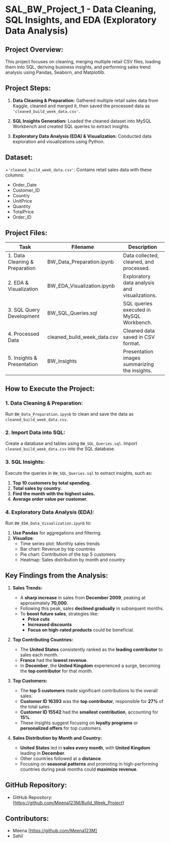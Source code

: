 # SAL_BW_Project_1 - Data Cleaning, SQL Insights, and EDA (Exploratory Data Analysis)

## Project Overview:

This project focuses on cleaning, merging multiple retail CSV files, loading them into SQL, deriving business insights, and performing sales trend analysis using Pandas, Seaborn, and Matplotlib.

## Project Steps:

1. **Data Cleaning & Preparation:** Gathered multiple retail sales data from Kaggle, cleaned and merged it, then saved the processed data as `'cleaned_build_week_data.csv'`.

2. **SQL Insights Generation:** Loaded the cleaned dataset into MySQL Workbench and created SQL queries to extract insights.

3. **Exploratory Data Analysis (EDA) & Visualization:** Conducted data exploration and visualizations using Python.

## Dataset:

+`'cleaned_build_week_data.csv'`: Contains retail sales data with these columns:
  - Order_Date
  - Customer_ID
  - Country
  - UnitPrice
  - Quantity
  - TotalPrice
  - Order_ID

## Project Files:

| Task                                | Filename                        | Description                                               |
|-------------------------------------|---------------------------------|-----------------------------------------------------------|
| 1. Data Cleaning & Preparation      | BW_Data_Preparation.ipynb       | Data collected, cleaned, and processed.                   |
| 2. EDA & Visualization              | BW_EDA_Visualization.ipynb      | Exploratory data analysis and visualizations.             |
| 3. SQL Query Development            | BW_SQL_Queries.sql              | SQL queries executed in MySQL Workbench.                  |
| 4. Processed Data                   | cleaned_build_week_data.csv     | Cleaned data saved in CSV format.                         |
| 5. Insights & Presentation          | BW_Insights                     | Presentation images summarizing the insights.             |

## How to Execute the Project:

### 1. Data Cleaning & Preparation:
Run `BW_Data_Preparation.ipynb` to clean and save the data as `cleaned_build_week_data.csv`.

### 2. Import Data into SQL:
Create a database and tables using `BW_SQL_Queries.sql`.
Import `cleaned_build_week_data.csv` into the SQL database.

### 3. SQL Insights:
Execute the queries in `BW_SQL_Queries.sql` to extract insights, such as:
1. **Top 10 customers by total spending.**
2. **Total sales by country.**
3. **Find the month with the highest sales.**
4. **Average order value per customer.**

### 4. Exploratory Data Analysis (EDA):
Run `BW_EDA_Data_Visualization.ipynb` to:
1. **Use Pandas** for aggregations and filtering.
2. **Visualize**:
   - Time series plot: Monthly sales trends
   - Bar chart: Revenue by top countries
   - Pie chart: Contribution of the top 5 customers
   - Heatmap: Sales distribution by month and country

## Key Findings from the Analysis:

1. **Sales Trends:**
   - A **sharp increase** in sales from **December 2009**, peaking at approximately **70,000**.
   - Following this peak, sales **declined gradually** in subsequent months.
   - To **boost future sales**, strategies like:
     - **Price cuts**
     - **Increased discounts**
     - **Focus on high-rated products**
   could be beneficial.

2. **Top Contributing Countries:**
   - The **United States** consistently ranked as the **leading contributor** to sales each month.
   - **France** had the **lowest revenue**.
   - In **December**, the **United Kingdom** experienced a surge, becoming the **top contributor** for that month.

3. **Top Customers:**
   - The **top 5 customers** made significant contributions to the overall sales.
   - **Customer ID 16393** was the **top contributor**, responsible for **27%** of the total sales.
   - **Customer ID 15542** had the **smallest contribution**, accounting for **15%**.
   - These insights suggest focusing on **loyalty programs** or **personalized offers** for top customers.

4. **Sales Distribution by Month and Country:**
   - **United States** led in **sales every month**, with **United Kingdom** leading in **December**.
   - Other countries followed at a **distance**.
   - Focusing on **seasonal patterns** and promoting in high-performing countries during peak months could **maximize revenue**.

## GitHub Repository:

- GitHub Repository: [https://github.com/Meena123M/Build_Week_Project]

## Contributors:

- Meena [https://github.com/Meena123M]
- Sahil
